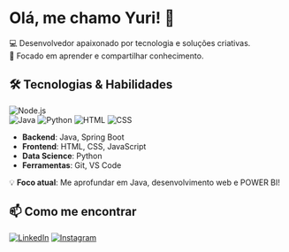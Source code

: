 # Olá, me chamo Yuri! 👋

💻 Desenvolvedor apaixonado por tecnologia e soluções criativas.  
🎯 Focado em aprender e compartilhar conhecimento.  

## 🛠️ Tecnologias & Habilidades

![Node.js](https://img.shields.io/badge/Node.js-339933?style=for-the-badge&logo=nodedotjs&logoColor=white)  
![Java](https://img.shields.io/badge/Java-ED8B00?style=for-the-badge&logo=openjdk&logoColor=white)
![Python](https://img.shields.io/badge/Python-3776AB?style=for-the-badge&logo=python&logoColor=white)
![HTML](https://img.shields.io/badge/HTML5-E34F26?style=for-the-badge&logo=html5&logoColor=white)
![CSS](https://img.shields.io/badge/CSS3-1572B6?style=for-the-badge&logo=css3&logoColor=white)

- **Backend**: Java, Spring Boot  
- **Frontend**: HTML, CSS, JavaScript  
- **Data Science**: Python  
- **Ferramentas**: Git, VS Code
  

💡 **Foco atual**: Me aprofundar em Java, desenvolvimento web e POWER BI!  

## 📫 Como me encontrar

[![LinkedIn](https://img.shields.io/badge/LinkedIn-0077B5?style=for-the-badge&logo=linkedin&logoColor=white)](https://www.linkedin.com/in/yuri-silva)
[![Instagram](https://img.shields.io/badge/Instagram-E4405F?style=for-the-badge&logo=instagram&logoColor=white)](https://instagram.com/__silvaxp)

